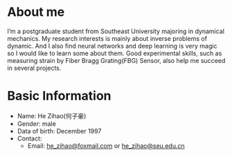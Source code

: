 # About me

I’m a postgraduate student from Southeast University majoring in dynamical mechanics. My research interests is mainly about inverse problems of dynamic. And I also find neural networks and deep learning is very magic so I would like to learn some about them. Good experimental skills, such as measuring strain by Fiber Bragg Grating(FBG) Sensor, also help me succeed in several projects.

# Basic Information

- Name: He Zihao(何子豪)
- Gender: male
- Data of birth: December 1997
- Contact: 
	+ Email: [he_zihao@foxmail.com](he_zihao@foxmail.com) or [he_zihao@seu.edu.cn](he_zihao@seu.edu.cn)



